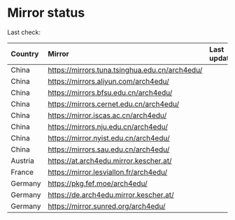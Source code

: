 <script src="./time.js"></script>
# Mirror status
Last check: <script type="text/javascript">localize(1720189133.508754);</script>

|Country|Mirror|Last update|
|:------|:-----|:----------|
|China|https://mirrors.tuna.tsinghua.edu.cn/arch4edu/|<script type="text/javascript">localize(1720161343);</script>|
|China|https://mirrors.aliyun.com/arch4edu/|<script type="text/javascript">localize(1720161343);</script>|
|China|https://mirrors.bfsu.edu.cn/arch4edu/|<script type="text/javascript">localize(1720161343);</script>|
|China|https://mirrors.cernet.edu.cn/arch4edu/|<script type="text/javascript">localize(1720161343);</script>|
|China|https://mirror.iscas.ac.cn/arch4edu/|<script type="text/javascript">localize(1720161343);</script>|
|China|https://mirrors.nju.edu.cn/arch4edu/|<script type="text/javascript">localize(1720075066);</script>|
|China|https://mirror.nyist.edu.cn/arch4edu/|<script type="text/javascript">localize(1720161343);</script>|
|China|https://mirrors.sau.edu.cn/arch4edu/|<script type="text/javascript">localize(1720161343);</script>|
|Austria|https://at.arch4edu.mirror.kescher.at/|<script type="text/javascript">localize(1720161343);</script>|
|France|https://mirror.lesviallon.fr/arch4edu/|<script type="text/javascript">localize(1720161343);</script>|
|Germany|https://pkg.fef.moe/arch4edu/|<script type="text/javascript">localize(1720161343);</script>|
|Germany|https://de.arch4edu.mirror.kescher.at/|<script type="text/javascript">localize(1720161343);</script>|
|Germany|https://mirror.sunred.org/arch4edu/|<script type="text/javascript">localize(1720161343);</script>|

<script src="./tablefilter/tablefilter.js"></script>
<script src="./table.js"></script>